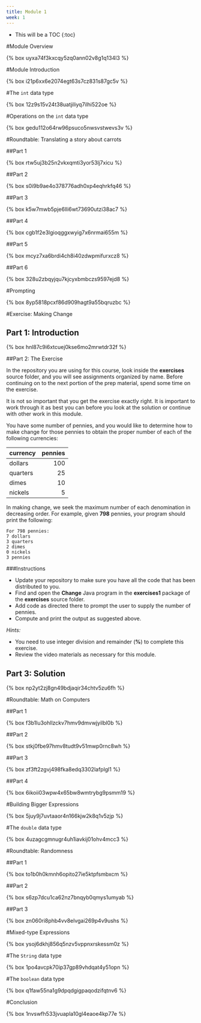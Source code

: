 ```yaml
---
title: Module 1
week: 1
---
```


* This will be a TOC
{:toc}

#Module Overview

{% box uyxa74f3kxcqy5zq0ann02v8g1q134l3 %}
			   
#Module Introduction

{% box i21p6xx6e2074egt63s7cz831s87gc5v %}

#The `int` data type

{% box 12z9s15v24t38uatjiliyq7ilhi522oe %}
			   
#Operations on the `int` data type

{% box gedu112o64rw96psuco5nwsvstwevs3v %}
			   
#Roundtable: Translating a story about carrots

##Part 1

{% box rtw5uj3b25n2vkxqmti3yor53lj7xicu %}
			   
##Part 2

{% box s0i9b9ae4o378776adh0xp4eqhrkfq46 %}

##Part 3

{% box k5w7mwb5pje6lli6wt73690utzi38ac7 %}

##Part 4

{% box cgb1f2e3lgioqggxwyig7x6nrmai655m %}

##Part 5

{% box mcyz7xa6brdi4ch8i40zdwpmifurxcz8 %}

##Part 6

{% box 328u2zbqyjqu7kjcyxbmbczs9597ejd8 %}

#Prompting 

{% box 8yp5818pcxf86d909hagt9a55bqruzbc %}

#Exercise: Making Change

## Part 1: Introduction

{% box hnl87c9i6xtcuej0kse6mo2mrwtdr32f %}

##Part 2: The Exercise

In the repository you are using for this course, look inside the
**exercises** source folder, and you will see assignments organized
by name.  Before continuing on to the next portion of the prep material,
spend some time on the exercise.

It is not so important that you get the exercise exactly right.  It is
important to work through it as best you can before you look at the
solution or continue with other work in this module.

You have some number of pennies, and you would like to determine how to
make change for those pennies to obtain the proper number of each
of the following currencies:

| currency | pennies  |
|----------|---------:|
| dollars  | 100 |
| quarters |25 |
| dimes    |10 |
| nickels  | 5 |

In making change, we seek the maximum number of each denomination in 
decreasing order.  For example, given **798** pennies, your program
should print the following:

```
For 798 pennies:
7 dollars
3 quarters
2 dimes
0 nickels
3 pennies
```

###Instructions
* Update your repository to make sure you have all the code that has
been distributed to you.
* Find and open the **Change** Java program in the **exercises1** package
  of the **exercises** source folder.
* Add code as directed there to prompt the user to supply the number of
pennies.
* Compute and print the output as suggested above.

*Hints:*

* You need to use integer division and remainder (**%**)
to complete this exercise.
* Review the video materials as necessary for this module.

## Part 3: Solution

{% box np2yt2zj8gn49bdjaqir34chtv5zu6fh %}

#Roundtable: Math on Computers

##Part 1

{% box f3b1lu3ohllzckv7hmv9dmvwjyilbl0b %}

##Part 2

{% box stkj0fbe97hmv8tudt9v51mwp0rnc8wh %}

##Part 3

{% box zf3ft2zgvj498fka8edq3302lafplgl1 %}

##Part 4

{% box 6ikoii03wpw4x65bw8wmtrybg9psmm19 %}

#Building Bigger Expressions

{% box 5juy9j7uvtaaor4n166kjw2k8q1v5zjp %}

#The `double` data type

{% box 4uzagcgmnugr4uh1iavkij01ohv4mcc3 %}

#Roundtable: Randomness

##Part 1

{% box to1b0h0kmnh6opito27ie5ktpfsmbxcm %}

##Part 2

{% box s6zp7dcu1ca62nz7bnqyb0qmys1umyab %}

##Part 3

{% box zn060ri8phb4vv8elvgai269p4v9ushs %}

#Mixed-type Expressions

{% box ysoj6dkhj856q5nzv5vppnxrskessm0z %}

#The `String` data type

{% box 1po4avcpk70ip37gp89vhdqat4y51opn %}

#The `boolean` data type

{% box q1faw55na1g9dpqdgigpaqodzifqtnv6 %}

#Conclusion

{% box 1nvswfh533jvuapla10gl4eaoe4kp77e %}